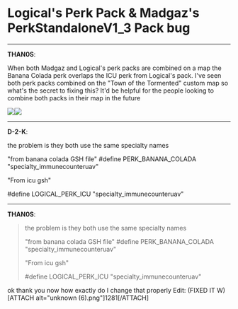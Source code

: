 # Logical's Perk Pack & Madgaz's PerkStandaloneV1_3 Pack bug


---
<strong>THAN0S</strong>:

When both Madgaz and Logical&#39;s perk packs are combined on a map the Banana Colada perk overlaps the ICU perk from Logical&#39;s pack. I&#39;ve seen both perk packs combined on the &quot;Town of the Tormented&quot; custom map so what&#39;s the secret to fixing this? It&#39;d be helpful for the people looking to combine both packs in their map in the future

<img src="1279"><img src="1280">

---
<strong>D-2-K</strong>:

the problem is 
they both use the same specialty names 

&quot;from banana colada GSH file&quot; 
\#define PERK_BANANA_COLADA         &quot;specialty_immunecounteruav&quot;

&quot;From icu gsh&quot;

\#define LOGICAL_PERK_ICU                  &quot;specialty_immunecounteruav&quot;

---
<strong>THAN0S</strong>:

<blockquote>the problem is
they both use the same specialty names

&quot;from banana colada GSH file&quot;
\#define PERK_BANANA_COLADA         &quot;specialty_immunecounteruav&quot;

&quot;From icu gsh&quot;

\#define LOGICAL_PERK_ICU                  &quot;specialty_immunecounteruav&quot;
</blockquote>

ok thank you now how exactly do I change that properly
Edit: (FIXED IT W)
[ATTACH alt=&quot;unknown (6).png&quot;]1281[/ATTACH]
